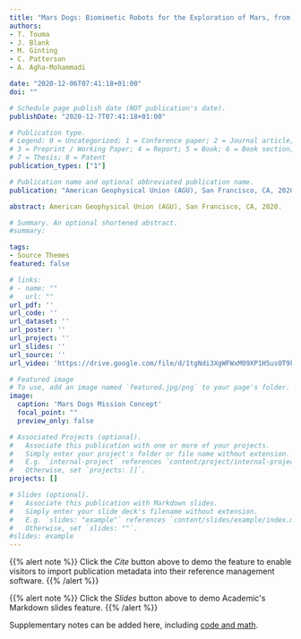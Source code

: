 ```yaml
---
title: "Mars Dogs: Biomimetic Robots for the Exploration of Mars, from its Rugged Surface to its Hidden Caves"
authors:
- T. Touma
- J. Blank
- M. Ginting
- C. Patterson
- A. Agha-Mohammadi

date: "2020-12-06T07:41:18+01:00"
doi: ""

# Schedule page publish date (NOT publication's date).
publishDate: "2020-12-7T07:41:18+01:00"

# Publication type.
# Legend: 0 = Uncategorized; 1 = Conference paper; 2 = Journal article;
# 3 = Preprint / Working Paper; 4 = Report; 5 = Book; 6 = Book section;
# 7 = Thesis; 8 = Patent
publication_types: ["1"]

# Publication name and optional abbreviated publication name.
publication: "American Geophysical Union (AGU), San Francisco, CA, 2020."

abstract: American Geophysical Union (AGU), San Francisco, CA, 2020.

# Summary. An optional shortened abstract.
#summary:

tags:
- Source Themes
featured: false

# links:
# - name: ""
#   url: ""
url_pdf: ''
url_code: ''
url_dataset: ''
url_poster: ''
url_project: ''
url_slides: ''
url_source: ''
url_video: 'https://drive.google.com/file/d/1tgNdi3XgWFWxM09XP1H5usOT9kNEgWR3/view?usp=sharing'

# Featured image
# To use, add an image named `featured.jpg/png` to your page's folder.
image:
  caption: 'Mars Dogs Mission Concept'
  focal_point: ""
  preview_only: false

# Associated Projects (optional).
#   Associate this publication with one or more of your projects.
#   Simply enter your project's folder or file name without extension.
#   E.g. `internal-project` references `content/project/internal-project/index.md`.
#   Otherwise, set `projects: []`.
projects: []

# Slides (optional).
#   Associate this publication with Markdown slides.
#   Simply enter your slide deck's filename without extension.
#   E.g. `slides: "example"` references `content/slides/example/index.md`.
#   Otherwise, set `slides: ""`.
#slides: example
---
```


{{% alert note %}}
Click the *Cite* button above to demo the feature to enable visitors to import publication metadata into their reference management software.
{{% /alert %}}

{{% alert note %}}
Click the *Slides* button above to demo Academic's Markdown slides feature.
{{% /alert %}}

Supplementary notes can be added here, including [code and math](https://sourcethemes.com/academic/docs/writing-markdown-latex/).
